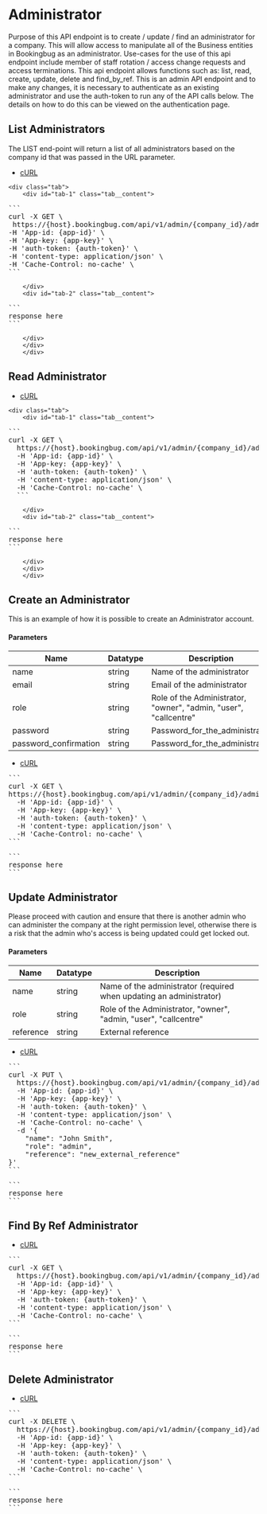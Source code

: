 # Administrator

Purpose of this API endpoint is to create / update / find an administrator for a company. This will allow access to manipulate all of the Business entities in Bookingbug as an administrator. Use-cases for the use of this api endpoint include member of staff rotation / access change requests and access terminations. This api endpoint allows functions such as: list, read, create, update, delete and find_by_ref.
This is an admin API endpoint and to make any changes, it is necessary to authenticate as an existing administrator and use the auth-token to run any of the API calls below. The details on how to do this can be viewed on the authentication page.

## List Administrators

The LIST end-point will return a list of all administrators based on the company id that was passed in the URL parameter.

<div class="tabs">
    <ul class="tabs__menu">
        <li class="current"><a href="#tab-1">cURL</a></li>
    </ul>

    <div class="tab">
        <div id="tab-1" class="tab__content">
<pre>
```
curl -X GET \
 https://{host}.bookingbug.com/api/v1/admin/{company_id}/administrators?page=1&per_page=30 \
-H 'App-id: {app-id}' \
-H 'App-key: {app-key}' \
-H 'auth-token: {auth-token}' \
-H 'content-type: application/json' \
-H 'Cache-Control: no-cache' \
```
</pre>
        </div>
        <div id="tab-2" class="tab__content">
<pre>
```
response here
```
</pre>
        </div>
        </div>
        </div>

## Read Administrator


<div class="tabs">
    <ul class="tabs__menu">
        <li class="current"><a href="#tab-1">cURL</a></li>
    </ul>

    <div class="tab">
        <div id="tab-1" class="tab__content">
<pre>
```
curl -X GET \
  https://{host}.bookingbug.com/api/v1/admin/{company_id}/administrators/12 \
  -H 'App-id: {app-id}' \
  -H 'App-key: {app-key}' \
  -H 'auth-token: {auth-token}' \
  -H 'content-type: application/json' \
  -H 'Cache-Control: no-cache' \
  ```
</pre>
        </div>
        <div id="tab-2" class="tab__content">
<pre>
```
response here
```
</pre>
        </div>
        </div>
        </div>

## Create an Administrator

This is an example of how it is possible to create an Administrator account.

#### Parameters

<table class="pure-table">
  <thead>
    <tr>
      <th>Name</th>
      <th>Datatype</th>
      <th>Description</th>
    </tr>
  </thead>
  <tbody>
    <tr>
      <td>name</td>
      <td>string</td>
      <td>Name of the administrator</td>
    </tr>
    <tr>
      <td>email</td>
      <td>string</td>
      <td>Email of the administrator</td>
    </tr>
    <tr>
      <td>role</td>
      <td>string</td>
      <td>Role of the Administrator, "owner", "admin, "user", "callcentre"</td>
    </tr>
    <tr>
      <td>password</td>
      <td>string</td>
      <td>Password_for_the_administrator</td>
    </tr>
    <tr>
      <td>password_confirmation</td>
      <td>string</td>
      <td>Password_for_the_administrator</td>
    </tr>
  </tbody>
</table>

<div class="tabs">
  <ul class="tabs__menu">
    <li class="current"><a href="#tab-1">cURL</a></li>
    </ul>
<div class="tab">
  <div id="tab-1" class="tab__content">
<pre>
```
curl -X GET \
https://{host}.bookingbug.com/api/v1/admin/{company_id}/administrators/12 \
  -H 'App-id: {app-id}' \
  -H 'App-key: {app-key}' \
  -H 'auth-token: {auth-token}' \
  -H 'content-type: application/json' \
  -H 'Cache-Control: no-cache' \
```
</pre>
        </div>
        <div id="tab-2" class="tab__content">
<pre>
```
response here
```
</pre>
        </div>
        </div>
        </div>


## Update Administrator

Please proceed with caution and ensure that there is another admin who can administer the company at the right permission level, otherwise there is a risk that the admin who's access is being updated could get locked out.

#### Parameters

<table class="pure-table">
  <thead>
    <tr>
      <th>Name</th>
      <th>Datatype</th>
      <th>Description</th>
    </tr>
  </thead>
  <tbody>
    <tr>
      <td>name</td>
      <td>string</td>
      <td>Name of the administrator (required when updating an administrator)</td>
    </tr>
    <tr>
      <td>role</td>
      <td>string</td>
      <td>Role of the Administrator, "owner", "admin, "user", "callcentre"</td>
    </tr>
    <tr>
      <td>reference</td>
      <td>string</td>
      <td>External reference</td>
    </tr>
  </tbody>
</table>

<div class="tabs">
  <ul class="tabs__menu">
    <li class="current"><a href="#tab-1">cURL</a></li>
    </ul>
<div class="tab">
  <div id="tab-1" class="tab__content">
<pre>
```
curl -X PUT \
  https://{host}.bookingbug.com/api/v1/admin/{company_id}/administrators/12 \
  -H 'App-id: {app-id}' \
  -H 'App-key: {app-key}' \
  -H 'auth-token: {auth-token}' \
  -H 'content-type: application/json' \
  -H 'Cache-Control: no-cache' \
  -d '{
	"name": "John Smith",
	"role": "admin",
	"reference": "new_external_reference"
}'
```
</pre>
        </div>
        <div id="tab-2" class="tab__content">
<pre>
```
response here
```
</pre>
        </div>
        </div>
        </div>

## Find By Ref Administrator

<div class="tabs">
  <ul class="tabs__menu">
    <li class="current"><a href="#tab-1">cURL</a></li>
    </ul>
<div class="tab">
  <div id="tab-1" class="tab__content">
<pre>
```
curl -X GET \
  https://{host}.bookingbug.com/api/v1/admin/{company_id}/administrators/find_by_ref/new_external_reference \
  -H 'App-id: {app-id}' \
  -H 'App-key: {app-key}' \
  -H 'auth-token: {auth-token}' \
  -H 'content-type: application/json' \
  -H 'Cache-Control: no-cache' \
```
</pre>
        </div>
        <div id="tab-2" class="tab__content">
<pre>
```
response here
```
</pre>
        </div>
        </div>
        </div>

## Delete Administrator

<div class="tabs">
  <ul class="tabs__menu">
    <li class="current"><a href="#tab-1">cURL</a></li>
    </ul>
<div class="tab">
  <div id="tab-1" class="tab__content">
<pre>
```
curl -X DELETE \
  https://{host}.bookingbug.com/api/v1/admin/{company_id}/administrators/12 \
  -H 'App-id: {app-id}' \
  -H 'App-key: {app-key}' \
  -H 'auth-token: {auth-token}' \
  -H 'content-type: application/json' \
  -H 'Cache-Control: no-cache' \
```
</pre>
      </div>
      <div id="tab-2" class="tab__content">
<pre>
```
response here
```
</pre>
          </div>
          </div>
          </div>
